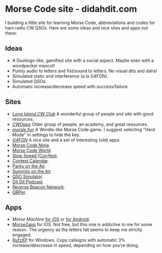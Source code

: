 # Morse Code site - didahdit.com

I building a little site for learning Morse Code, abbreviations and codes for ham radio CW QSOs.
Here are some ideas and nice sites and apps out there:

## Ideas

- A Duolingo-like, gamified site with a social aspect. Maybe even with a woodpecker mascot!
- Purely audio to letters and fist/sound to letters. No visual dits and dahs!
- Simulated static and interference (a la G4FON).
- Simulated QSOs.
- Automatic increase/decrease speed with success/failure.

## Sites

- [*Long Island CW Club*](https://longislandcwclub.org) A wonderful group of people and site with good resources.
- [*CWOpps*](https://cwops.org/) Older group of people, an academy, and great resources.
- [*morsle.fun*](https://morsle.fun/) A Wordle-like Morse Code game. I suggest selecting "Hard Mode" in settings to hide the key.
- [*G4FON*](http://www.g4fon.net/) A nice site and a set of interesting (old) apps.
- [Morse Code Ninja](https://morsecode.ninja/).
- [Morse Code World](https://morsecode.world/).
- [Slow Speed [Con]test](http://www.k1usn.com/sst).
- [Contest Calendar](http://contestcalendar.com).
- [Parks on the Air](http://pota.app).
- [Summits on the Air](https://sotawatch.sota.org.uk/en/)
- [QSO Simulator](https://seiuchy.macache.com/).
- [Dit Dit Podcast](https://www.ditdit.fm/).
- [Reverse Beacon Network](https://www.reversebeacon.net/).
- [QRPer](https://qrper.com).

## Apps

- *Morse Machine* [for iOS](https://apps.apple.com/us/app/morse-machine/id1455507957) or [for Android](https://play.google.com/store/apps/details?id=com.iu4apc.morsemachine&hl=en_US&gl=US).
- [MorseZapp](https://apps.apple.com/us/app/morsezapp-learn-morse-code/id1397107048) for iOS. Not free, but this one is addictive to me for some reason. The urgency as the letters fall seems to keep me strictly engaged.
- [RufzXP](https://www.rufzxp.net/) for Windows. Copy callsigns with automatic 3% increase/descrease in speed, depending on how you're doing.
